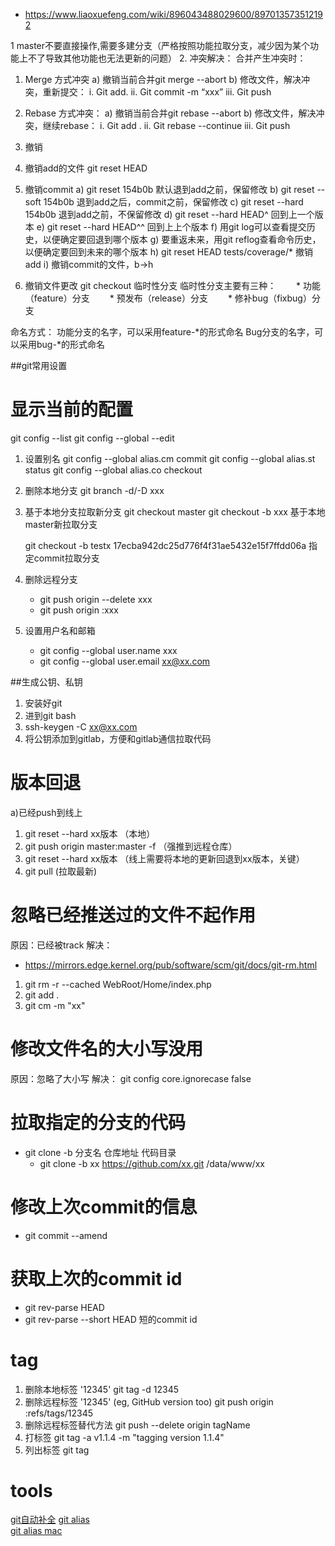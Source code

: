 -  https://www.liaoxuefeng.com/wiki/896043488029600/897013573512192 

1 master不要直接操作,需要多建分支（严格按照功能拉取分支，减少因为某个功能上不了导致其他功能也无法更新的问题）
2. 冲突解决：
合并产生冲突时：
1. Merge 方式冲突
a)	撤销当前合并git merge --abort
b)	修改文件，解决冲突，重新提交：
i.	Git add.
ii.	Git commit -m “xxx”
iii.	Git push

2. Rebase 方式冲突：
a)	撤销当前合并git rebase --abort
b)	修改文件，解决冲突，继续rebase：
i.	Git add .
ii.	Git rebase --continue
iii.	Git push

3. 撤销
1. 撤销add的文件 git reset HEAD <file>
2. 撤销commit
a)	git reset 154b0b 默认退到add之前，保留修改
b)	git reset  --soft 154b0b 退到add之后，commit之前，保留修改
c)	git reset --hard 154b0b 退到add之前，不保留修改
d)  git reset --hard HEAD^ 回到上一个版本
e)  git reset --hard HEAD^^ 回到上上个版本
f)  用git log可以查看提交历史，以便确定要回退到哪个版本
g)  要重返未来，用git reflog查看命令历史，以便确定要回到未来的哪个版本
h)  git reset HEAD tests/coverage/* 撤销add
i)  撤销commit的文件，b->h 

3. 撤销文件更改 git checkout <file>
临时性分支
临时性分支主要有三种：
　　* 功能（feature）分支
　　* 预发布（release）分支
　　* 修补bug（fixbug）分支

命名方式：
功能分支的名字，可以采用feature-*的形式命名
Bug分支的名字，可以采用bug-*的形式命名


##git常用设置

# 显示当前的配置
git config --list
git config --global --edit

1. 设置别名
git config --global alias.cm commit
git config --global alias.st status
git config --global alias.co checkout

2. 删除本地分支 
   git branch -d/-D xxx
3. 基于本地分支拉取新分支
	git checkout master
	git checkout -b xxx 基于本地master新拉取分支
	
	git checkout -b testx 17ecba942dc25d776f4f31ae5432e15f7ffdd06a 指定commit拉取分支
4. 删除远程分支
   * git push origin --delete xxx
   * git push origin :xxx
   
5. 设置用户名和邮箱
   * git config --global  user.name xxx
   * git config --global  user.email xx@xx.com

##生成公钥、私钥
1. 安装好git
2. 进到git bash
3. ssh-keygen -C xx@xx.com
4. 将公钥添加到gitlab，方便和gitlab通信拉取代码



# 版本回退
a)已经push到线上
1. git reset --hard xx版本 （本地）
2. git push origin master:master -f （强推到远程仓库）
3. git reset --hard xx版本 （线上需要将本地的更新回退到xx版本，关键）
4. git pull (拉取最新)

# 忽略已经推送过的文件不起作用
原因：已经被track
解决：
  * https://mirrors.edge.kernel.org/pub/software/scm/git/docs/git-rm.html
1. git rm -r --cached WebRoot/Home/index.php
2. git add .
3. git cm -m "xx"

# 修改文件名的大小写没用
原因：忽略了大小写
解决：
git config core.ignorecase false


# 拉取指定的分支的代码
* git clone -b 分支名 仓库地址 代码目录
    * git clone -b xx https://github.com/xx.git /data/www/xx

# 修改上次commit的信息
* git commit --amend

# 获取上次的commit id
* git rev-parse HEAD
* git rev-parse --short HEAD 短的commit id

# tag
1) 删除本地标签 '12345'
    git tag -d 12345
2) 删除远程标签 '12345' (eg, GitHub version too)
    git push origin :refs/tags/12345
3) 删除远程标签替代方法
    git push --delete origin tagName
4) 打标签
    git tag -a v1.1.4 -m "tagging version 1.1.4"
5) 列出标签
    git tag

# tools
[git自动补全](../mac/git自动补全.md) 
[git alias](../linux/gitalias.md)  
[git alias mac](../mac/alias.md)  
